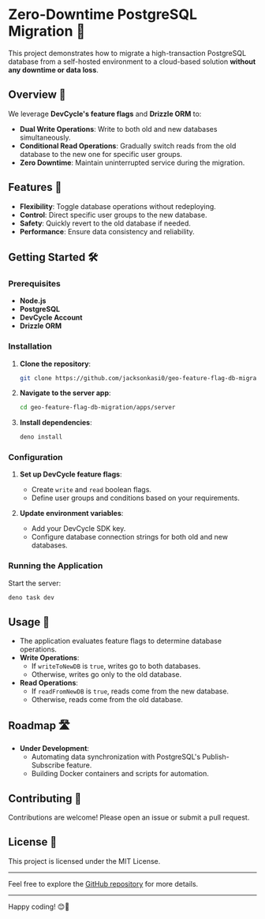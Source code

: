 # Zero-Downtime PostgreSQL Migration 🚀

This project demonstrates how to migrate a high-transaction PostgreSQL database from a self-hosted environment to a cloud-based solution **without any downtime or data loss**.

## Overview 📝

We leverage **DevCycle's feature flags** and **Drizzle ORM** to:

- **Dual Write Operations**: Write to both old and new databases simultaneously.
- **Conditional Read Operations**: Gradually switch reads from the old database to the new one for specific user groups.
- **Zero Downtime**: Maintain uninterrupted service during the migration.

## Features 🌟

- **Flexibility**: Toggle database operations without redeploying.
- **Control**: Direct specific user groups to the new database.
- **Safety**: Quickly revert to the old database if needed.
- **Performance**: Ensure data consistency and reliability.

## Getting Started 🛠️

### Prerequisites

- **Node.js**
- **PostgreSQL**
- **DevCycle Account**
- **Drizzle ORM**

### Installation

1. **Clone the repository**:

   ```bash
   git clone https://github.com/jacksonkasi0/geo-feature-flag-db-migration.git
   ```

2. **Navigate to the server app**:

   ```bash
   cd geo-feature-flag-db-migration/apps/server
   ```

3. **Install dependencies**:

   ```bash
   deno install
   ```

### Configuration

1. **Set up DevCycle feature flags**:

   - Create `write` and `read` boolean flags.
   - Define user groups and conditions based on your requirements.

2. **Update environment variables**:

   - Add your DevCycle SDK key.
   - Configure database connection strings for both old and new databases.

### Running the Application

Start the server:

```bash
deno task dev
```

## Usage 🚴

- The application evaluates feature flags to determine database operations.
- **Write Operations**:
  - If `writeToNewDB` is `true`, writes go to both databases.
  - Otherwise, writes go only to the old database.
- **Read Operations**:
  - If `readFromNewDB` is `true`, reads come from the new database.
  - Otherwise, reads come from the old database.

## Roadmap 🛣️

- **Under Development**:
  - Automating data synchronization with PostgreSQL's Publish-Subscribe feature.
  - Building Docker containers and scripts for automation.

## Contributing 🤝

Contributions are welcome! Please open an issue or submit a pull request.

## License 📄

This project is licensed under the MIT License.

---

Feel free to explore the [GitHub repository](https://github.com/jacksonkasi0/geo-feature-flag-db-migration) for more details.

---

Happy coding! 😊🚀
